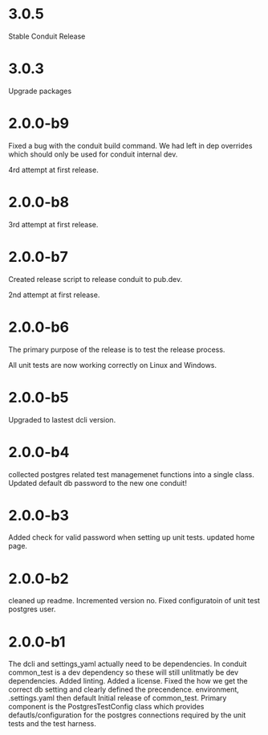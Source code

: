# 3.0.5
Stable Conduit Release

# 3.0.3

Upgrade packages

# 2.0.0-b9
Fixed a bug with the conduit build command. We had left in dep overrides 
which should only be used for conduit internal dev.

4rd attempt at first release.


# 2.0.0-b8
3rd attempt at first release.

# 2.0.0-b7
Created release script to release conduit to pub.dev.

2nd attempt at first release.

# 2.0.0-b6
The primary purpose of the release is to test the release process.

All unit tests are now working correctly on Linux and Windows.

# 2.0.0-b5
Upgraded to lastest dcli version.

# 2.0.0-b4
collected postgres related test managemenet functions into a single class.
Updated default db password to the new one conduit!

# 2.0.0-b3
Added check for valid password when setting up unit tests.
updated home page.

# 2.0.0-b2
cleaned up readme. Incremented version no.
Fixed configuratoin of unit test postgres user.

# 2.0.0-b1
The dcli and settings_yaml actually need to be dependencies. In conduit common_test is a dev dependency so these will still unlitmatly be dev dependencies.
Added linting.
Added a license.
Fixed the how we get the correct db setting and clearly defined the precendence. environment, .settings.yaml then default
Initial release of common_test. Primary component is the PostgresTestConfig class which provides defautls/configuration for the postgres connections required by the unit tests and the test harness.



